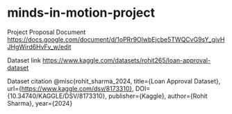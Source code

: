 # minds-in-motion-project

Project Proposal Document
https://docs.google.com/document/d/1oPRr9OlwbEjcbe5TWQCvG9sY_givHJHgWird6HvFv_w/edit

Dataset link
 https://www.kaggle.com/datasets/rohit265/loan-approval-dataset

Dataset citation
@misc{rohit_sharma_2024,
	title={Loan Approval Dataset},
	url={https://www.kaggle.com/dsv/8173310},
	DOI={10.34740/KAGGLE/DSV/8173310},
	publisher={Kaggle},
	author={Rohit Sharma},
	year={2024}

